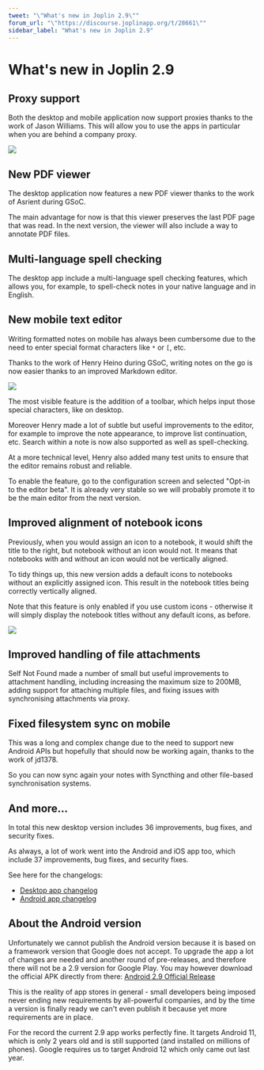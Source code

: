 ```yaml
---
tweet: "\"What's new in Joplin 2.9\""
forum_url: "\"https://discourse.joplinapp.org/t/28661\""
sidebar_label: "What's new in Joplin 2.9"
---
```


# What's new in Joplin 2.9

## Proxy support

Both the desktop and mobile application now support proxies thanks to the work of Jason Williams. This will allow you to use the apps in particular when you are behind a company proxy.

![](https://raw.githubusercontent.com/laurent22/joplin/dev/Assets/WebsiteAssets/images/news/20221216-proxy-support.png)

## New PDF viewer

The desktop application now features a new PDF viewer thanks to the work of Asrient during GSoC.

The main advantage for now is that this viewer preserves the last PDF page that was read. In the next version, the viewer will also include a way to annotate PDF files.

## Multi-language spell checking

The desktop app include a multi-language spell checking features, which allows you, for example, to spell-check notes in your native language and in English.

## New mobile text editor

Writing formatted notes on mobile has always been cumbersome due to the need to enter special format characters like `*` or `[`, etc.

Thanks to the work of Henry Heino during GSoC, writing notes on the go is now easier thanks to an improved Markdown editor.

![](https://raw.githubusercontent.com/laurent22/joplin/dev/Assets/WebsiteAssets/images/news/20221216-mobile-beta-editor.png)

The most visible feature is the addition of a toolbar, which helps input those special characters, like on desktop.

Moreover Henry made a lot of subtle but useful improvements to the editor, for example to improve the note appearance, to improve list continuation, etc. Search within a note is now also supported as well as spell-checking.

At a more technical level, Henry also added many test units to ensure that the editor remains robust and reliable.

To enable the feature, go to the configuration screen and selected "Opt-in to the editor beta". It is already very stable so we will probably promote it to be the main editor from the next version.

## Improved alignment of notebook icons

Previously, when you would assign an icon to a notebook, it would shift the title to the right, but notebook without an icon would not. It means that notebooks with and without an icon would not be vertically aligned.

To tidy things up, this new version adds a default icons to notebooks without an explicitly assigned icon. This result in the notebook titles being correctly vertically aligned.

Note that this feature is only enabled if you use custom icons - otherwise it will simply display the notebook titles without any default icons, as before.

![](https://raw.githubusercontent.com/laurent22/joplin/dev/Assets/WebsiteAssets/images/news/20221216-notebook-icons.png)

## Improved handling of file attachments

Self Not Found made a number of small but useful improvements to attachment handling, including increasing the maximum size to 200MB, adding support for attaching multiple files, and fixing issues with synchronising attachments via proxy.

## Fixed filesystem sync on mobile

This was a long and complex change due to the need to support new Android APIs but hopefully that should now be working again, thanks to the work of jd1378.

So you can now sync again your notes with Syncthing and other file-based synchronisation systems.

## And more...

In total this new desktop version includes 36 improvements, bug fixes, and security fixes.

As always, a lot of work went into the Android and iOS app too, which include 37 improvements, bug fixes, and security fixes.

See here for the changelogs:

- [Desktop app changelog](https://joplinapp.org/changelog/)
- [Android app changelog](https://joplinapp.org/changelog_android/)

## About the Android version

Unfortunately we cannot publish the Android version because it is based on a framework version that Google does not accept. To upgrade the app a lot of changes are needed and another round of pre-releases, and therefore there will not be a 2.9 version for Google Play. You may however download the official APK directly from there: [Android 2.9 Official Release](https://github.com/laurent22/joplin-android/releases/tag/android-v2.9.8)

This is the reality of app stores in general - small developers being imposed never ending new requirements by all-powerful companies, and by the time a version is finally ready we can't even publish it because yet more requirements are in place.

For the record the current 2.9 app works perfectly fine. It targets Android 11, which is only 2 years old and is still supported (and installed on millions of phones). Google requires us to target Android 12 which only came out last year.